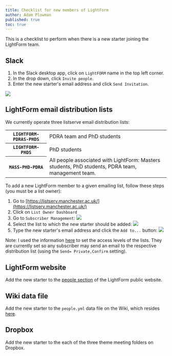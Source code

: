 ```yaml
---
title: Checklist for new members of LightForm
author: Adam Plowman
published: true
toc: true
---
```


This is a checklist to perform when there is a new starter joining the LightForm team.

## Slack

1. In the Slack desktop app, click on `LightFORM` name in the top left corner.
2. In the drop down, click `Invite people`.
3. Enter the new starter's email address and click `Send Invitation`.

![]({{site.baseurl}}/assets/images/posts/new_starter_slack.png)

## LightForm email distribution lists

We currently operate three listserve email distribution lists:

<table class="vertical-header smaller">
  <tr>
      <th><code>LIGHTFORM-PDRAS-PHDS</code></th>
      <td>PDRA team and PhD students</td>
  </tr>
  <tr>
      <th><code>LIGHTFORM-PHDS</code></th>
      <td>PhD students</td>
  </tr>
  <tr>
      <th><code>MASS-PHD-PDRA</code></th>
      <td>All people associated with LightForm: Masters students, PhD students, PDRA team, management team.</td>
  </tr>  
</table>

To add a new LightForm member to a given emailing list, follow these steps (you must be a list owner):

1. Go to [https://listserv.manchester.ac.uk/](https://listserv.manchester.ac.uk/)
2. Click on `List Owner Dashboard`
3. Go to `Subscriber Management`: ![]({{site.baseurl}}/assets/images/posts/new_starter_listserv_1.png)
4. Select the list to which the new starter should be added: ![]({{site.baseurl}}/assets/images/posts/new_starter_listserv_2.png)
5. Type the new starter's email address and click the `Add to...` button: ![]({{site.baseurl}}/assets/images/posts/new_starter_listserv_3.png)

Note: I used the information [here](https://kb.iu.edu/d/alml) to set the access levels of the lists. They are currently set so any subscriber may send an email to the respective distribution list (using the `Send= Private,Confirm` setting).

## LightForm website

Add the new starter to the [people section](https://lightform.org.uk/people) of the LightForm public website.


## Wiki data file

Add the new starter to the `people.yml` data file on the Wiki, which resides [here](https://github.com/LightForm-group/wiki/blob/master/_data/people.yml).

## Dropbox

Add the new starter to the each of the three theme meeting folders on Dropbox.
